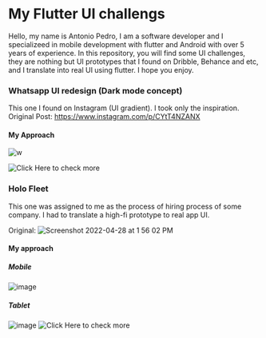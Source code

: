 # My Flutter UI challengs

Hello, my name is Antonio Pedro, I am a software developer and I specializeed in mobile development with flutter and Android with over 5 years of experience. In this repository, you will find some UI challenges, they are nothing but UI prototypes that I found on Dribble, Behance and etc, and I translate into real UI using flutter. I hope you enjoy.

### Whatsapp UI redesign (Dark mode concept)

This one I found on Instagram (UI gradient). I took only the inspiration.
Original Post: https://www.instagram.com/p/CYtT4NZANX

#### My Approach

![w](https://user-images.githubusercontent.com/42675180/149642004-9a827b23-d3cd-4a30-a64c-d1a3ec9c0062.gif)

![Click Here to check more](https://github.com/antonio-pedro99/whatsapp_ui_redesign)

### Holo Fleet

This one was assigned to me as the process of hiring process of some company. I had to translate a high-fi prototype to real app UI.

Original: ![Screenshot 2022-04-28 at 1 56 02 PM](https://user-images.githubusercontent.com/42675180/166661474-1bd41f5a-c72e-44ca-b6d2-54c798073446.png)

#### My approach
##### Mobile
![image](https://user-images.githubusercontent.com/42675180/166661235-4ba8cf9f-5217-432b-991d-d6728f6f328f.png)

##### Tablet
![image](https://user-images.githubusercontent.com/42675180/166661324-2a9b0b1a-2efa-4990-97b4-8ec7980d5e77.png)
![Click Here to check more](https://github.com/antonio-pedro99/holo_fleet_mobile)
